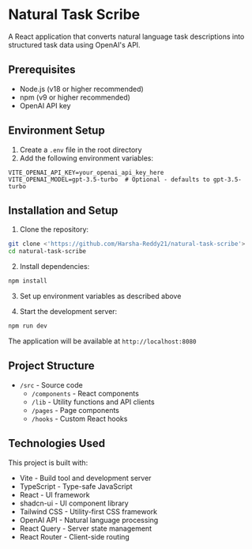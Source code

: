 # Natural Task Scribe

A React application that converts natural language task descriptions into structured task data using OpenAI's API.

## Prerequisites

- Node.js (v18 or higher recommended)
- npm (v9 or higher recommended)
- OpenAI API key

## Environment Setup

1. Create a `.env` file in the root directory
2. Add the following environment variables:

```env
VITE_OPENAI_API_KEY=your_openai_api_key_here
VITE_OPENAI_MODEL=gpt-3.5-turbo  # Optional - defaults to gpt-3.5-turbo
```

## Installation and Setup

1. Clone the repository:
```sh
git clone <'https://github.com/Harsha-Reddy21/natural-task-scribe'>
cd natural-task-scribe
```

2. Install dependencies:
```sh
npm install
```

3. Set up environment variables as described above

4. Start the development server:
```sh
npm run dev
```

The application will be available at `http://localhost:8080`

## Project Structure

- `/src` - Source code
  - `/components` - React components
  - `/lib` - Utility functions and API clients
  - `/pages` - Page components
  - `/hooks` - Custom React hooks

## Technologies Used

This project is built with:

- Vite - Build tool and development server
- TypeScript - Type-safe JavaScript
- React - UI framework
- shadcn-ui - UI component library
- Tailwind CSS - Utility-first CSS framework
- OpenAI API - Natural language processing
- React Query - Server state management
- React Router - Client-side routing



